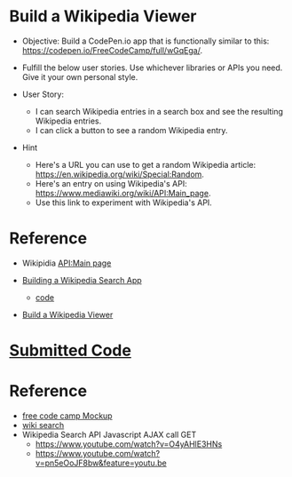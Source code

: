 # Build a Wikipedia Viewer

- Objective: Build a CodePen.io app that is functionally similar to this: https://codepen.io/FreeCodeCamp/full/wGqEga/.

- Fulfill the below user stories. Use whichever libraries or APIs you need. Give it your own personal style.

- User Story: 
  - I can search Wikipedia entries in a search box and see the resulting Wikipedia entries.
  - I can click a button to see a random Wikipedia entry.

- Hint 
  - Here's a URL you can use to get a random Wikipedia article: https://en.wikipedia.org/wiki/Special:Random.
  - Here's an entry on using Wikipedia's API: https://www.mediawiki.org/wiki/API:Main_page.
  - Use this link to experiment with Wikipedia's API.

# Reference
- Wikipidia [API:Main page](https://www.mediawiki.org/wiki/API:Main_page)

- [Building a Wikipedia Search App](https://medium.freecodecamp.com/building-a-wikipedia-search-engine-project-4d84de3841d2#.pnmjfpk4e)
  - [code](http://codepen.io/ayoisaiah/pen/Kzvrbp)

- [Build a Wikipedia Viewer](https://www.youtube.com/watch?v=PFrzq01h4m0)

# [Submitted Code](http://codepen.io/ApplefaceLisa/pen/zZPZQz)

# Reference
- [free code camp Mockup](https://codepen.io/freeCodeCamp/pen/wGqEga)
- [wiki search](http://codepen.io/jasonchan/pen/JXwONj)
- Wikipedia Search API Javascript AJAX call GET
  - https://www.youtube.com/watch?v=O4yAHlE3HNs
  - https://www.youtube.com/watch?v=pn5eOoJF8bw&feature=youtu.be

